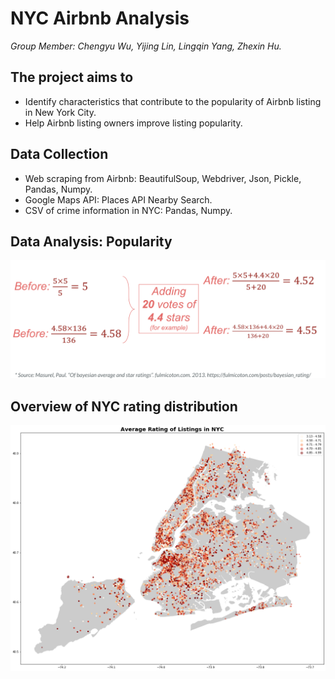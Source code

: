 # NYC Airbnb Analysis
*Group Member: Chengyu Wu, Yijing Lin, Lingqin Yang, Zhexin Hu.*

## The project aims to
* Identify characteristics that contribute to the popularity of Airbnb listing in New York City.
* Help Airbnb listing owners improve listing popularity.

## Data Collection
* Web scraping from Airbnb: BeautifulSoup, Webdriver, Json, Pickle, Pandas, Numpy.
* Google Maps API: Places API Nearby Search.
* CSV of crime information in NYC: Pandas, Numpy.

## Data Analysis: Popularity
![How we calculate popularity?](popularity.png)







## Overview of NYC rating distribution
![Average Rating of Listings in NYC](/plot/hotmap/avg_rate_nyc.png)
